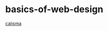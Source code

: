 # basics-of-web-design

[calısma](file:///C:/Users/MS%C4%B0/Documents/sites/assignment-1/resume.html)
